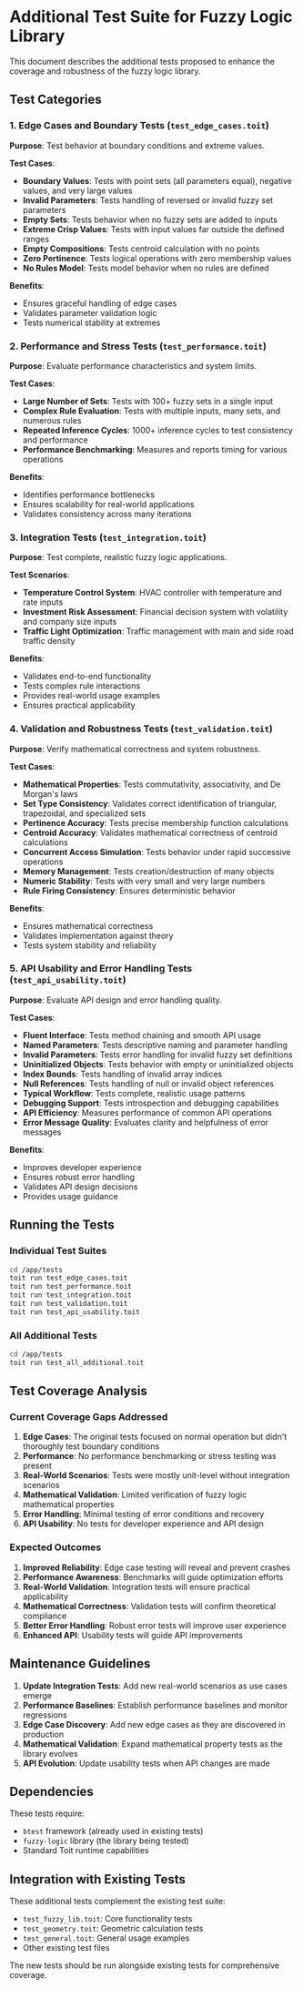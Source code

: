 # Additional Test Suite for Fuzzy Logic Library

This document describes the additional tests proposed to enhance the coverage and robustness of the fuzzy logic library.

## Test Categories

### 1. Edge Cases and Boundary Tests (`test_edge_cases.toit`)

**Purpose**: Test behavior at boundary conditions and extreme values.

**Test Cases**:
- **Boundary Values**: Tests with point sets (all parameters equal), negative values, and very large values
- **Invalid Parameters**: Tests handling of reversed or invalid fuzzy set parameters
- **Empty Sets**: Tests behavior when no fuzzy sets are added to inputs
- **Extreme Crisp Values**: Tests with input values far outside the defined ranges
- **Empty Compositions**: Tests centroid calculation with no points
- **Zero Pertinence**: Tests logical operations with zero membership values
- **No Rules Model**: Tests model behavior when no rules are defined

**Benefits**:
- Ensures graceful handling of edge cases
- Validates parameter validation logic
- Tests numerical stability at extremes

### 2. Performance and Stress Tests (`test_performance.toit`)

**Purpose**: Evaluate performance characteristics and system limits.

**Test Cases**:
- **Large Number of Sets**: Tests with 100+ fuzzy sets in a single input
- **Complex Rule Evaluation**: Tests with multiple inputs, many sets, and numerous rules
- **Repeated Inference Cycles**: 1000+ inference cycles to test consistency and performance
- **Performance Benchmarking**: Measures and reports timing for various operations

**Benefits**:
- Identifies performance bottlenecks
- Ensures scalability for real-world applications
- Validates consistency across many iterations

### 3. Integration Tests (`test_integration.toit`)

**Purpose**: Test complete, realistic fuzzy logic applications.

**Test Scenarios**:
- **Temperature Control System**: HVAC controller with temperature and rate inputs
- **Investment Risk Assessment**: Financial decision system with volatility and company size inputs
- **Traffic Light Optimization**: Traffic management with main and side road traffic density

**Benefits**:
- Validates end-to-end functionality
- Tests complex rule interactions
- Provides real-world usage examples
- Ensures practical applicability

### 4. Validation and Robustness Tests (`test_validation.toit`)

**Purpose**: Verify mathematical correctness and system robustness.

**Test Cases**:
- **Mathematical Properties**: Tests commutativity, associativity, and De Morgan's laws
- **Set Type Consistency**: Validates correct identification of triangular, trapezoidal, and specialized sets
- **Pertinence Accuracy**: Tests precise membership function calculations
- **Centroid Accuracy**: Validates mathematical correctness of centroid calculations
- **Concurrent Access Simulation**: Tests behavior under rapid successive operations
- **Memory Management**: Tests creation/destruction of many objects
- **Numeric Stability**: Tests with very small and very large numbers
- **Rule Firing Consistency**: Ensures deterministic behavior

**Benefits**:
- Ensures mathematical correctness
- Validates implementation against theory
- Tests system stability and reliability

### 5. API Usability and Error Handling Tests (`test_api_usability.toit`)

**Purpose**: Evaluate API design and error handling quality.

**Test Cases**:
- **Fluent Interface**: Tests method chaining and smooth API usage
- **Named Parameters**: Tests descriptive naming and parameter handling
- **Invalid Parameters**: Tests error handling for invalid fuzzy set definitions
- **Uninitialized Objects**: Tests behavior with empty or uninitialized objects
- **Index Bounds**: Tests handling of invalid array indices
- **Null References**: Tests handling of null or invalid object references
- **Typical Workflow**: Tests complete, realistic usage patterns
- **Debugging Support**: Tests introspection and debugging capabilities
- **API Efficiency**: Measures performance of common API operations
- **Error Message Quality**: Evaluates clarity and helpfulness of error messages

**Benefits**:
- Improves developer experience
- Ensures robust error handling
- Validates API design decisions
- Provides usage guidance

## Running the Tests

### Individual Test Suites
```bash
cd /app/tests
toit run test_edge_cases.toit
toit run test_performance.toit
toit run test_integration.toit
toit run test_validation.toit
toit run test_api_usability.toit
```

### All Additional Tests
```bash
cd /app/tests
toit run test_all_additional.toit
```

## Test Coverage Analysis

### Current Coverage Gaps Addressed

1. **Edge Cases**: The original tests focused on normal operation but didn't thoroughly test boundary conditions
2. **Performance**: No performance benchmarking or stress testing was present
3. **Real-World Scenarios**: Tests were mostly unit-level without integration scenarios
4. **Mathematical Validation**: Limited verification of fuzzy logic mathematical properties
5. **Error Handling**: Minimal testing of error conditions and recovery
6. **API Usability**: No tests for developer experience and API design

### Expected Outcomes

1. **Improved Reliability**: Edge case testing will reveal and prevent crashes
2. **Performance Awareness**: Benchmarks will guide optimization efforts
3. **Real-World Validation**: Integration tests will ensure practical applicability
4. **Mathematical Correctness**: Validation tests will confirm theoretical compliance
5. **Better Error Handling**: Robust error tests will improve user experience
6. **Enhanced API**: Usability tests will guide API improvements

## Maintenance Guidelines

1. **Update Integration Tests**: Add new real-world scenarios as use cases emerge
2. **Performance Baselines**: Establish performance baselines and monitor regressions
3. **Edge Case Discovery**: Add new edge cases as they are discovered in production
4. **Mathematical Validation**: Expand mathematical property tests as the library evolves
5. **API Evolution**: Update usability tests when API changes are made

## Dependencies

These tests require:
- `btest` framework (already used in existing tests)
- `fuzzy-logic` library (the library being tested)
- Standard Toit runtime capabilities

## Integration with Existing Tests

These additional tests complement the existing test suite:
- `test_fuzzy_lib.toit`: Core functionality tests
- `test_geometry.toit`: Geometric calculation tests
- `test_general.toit`: General usage examples
- Other existing test files

The new tests should be run alongside existing tests for comprehensive coverage.